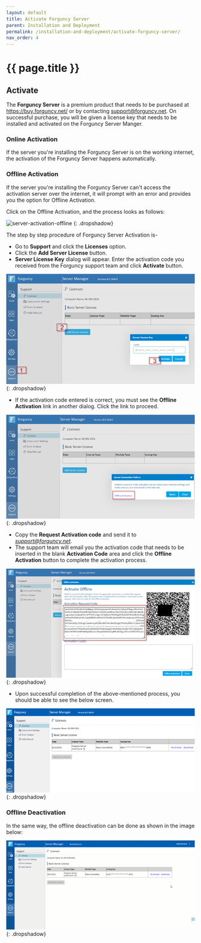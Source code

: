 ```yaml
---
layout: default
title: Activate Forguncy Server
parent: Installation and Deployment
permalink: /installation-and-deployment/activate-forguncy-server/
nav_order: 4
---
```


# {{ page.title }}


## Activate
The **Forguncy Server** is a premium product that needs to be purchased at https://buy.forguncy.net/ or by contacting [support@forguncy.net](mailto:support@forguncy.net). On successful purchase, you will be given a license key that needs to be installed and activated on the Forguncy Server Manger.


### Online Activation
If the server you're installing the Forguncy Server is on the working internet, the activation of the Forguncy Server happens automatically. 

<!--
The activation process looks as follows:

![server-activation-online](/assets/images/product-images/server-activation-online.gif)
{: .dropshadow}


### Online Deactivation
-->

### Offline Activation
If the server you're installing the Forguncy Server can't access the activation server over the internet, it will prompt with an error and provides you the option for Offline Activation.

Click on the Offline Activation, and the process looks as follows:

![server-activation-offline](/assets/images/product-images/server-activation-offline.gif)
{: .dropshadow}

The step by step procedure of Forguncy Server Activation is-

- Go to **Support** and click the **Licenses** option.
- Click the **Add Server License** button.
- **Server License Key** dialog will appear. Enter the activation code you received from the Forguncy support team and click **Activate** button.

![forguncy-server-license-activation](/assets/images/product-images/forguncy-server-license-activation.png)
{: .dropshadow}

- If the activation code entered is correct, you must see the **Offline Activation** link in another dialog. Click the link to proceed.

![forguncy-server-license-offline-activation](/assets/images/product-images/forguncy-server-license-offline-activation.png)
{: .dropshadow}

- Copy the **Request Activation code** and send it to *support@forguncy.net*. 
- The support team will email you the activation code that needs to be inserted in the blank **Activation Code** area and click the **Offline Activation** button to complete the activation process.

![forguncy-server-license-offline-activation-request-code](/assets/images/product-images/forguncy-server-license-offline-activation-request-code.png)
{: .dropshadow}

- Upon successful completion of the above-mentioned process, you should be able to see the below screen.

![forguncy-server-license-activated](/assets/images/product-images/forguncy-server-license-activated.png)
{: .dropshadow}

### Offline Deactivation
In the same way, the offline deactivation can be done as shown in the image below:

![server-deactivation-offline](/assets/images/product-images/server-deactivation-offline.gif)
{: .dropshadow}


